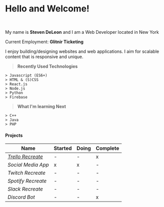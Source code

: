 Hello and Welcome!
===================
<br>
<p>
My name is <strong>Steven DeLeon</strong> and I am a Web Developer located in New York 
</p>
<p>
Current Employment: <strong>Glitnir Ticketing</strong>
</p>
<p>
I enjoy building/designing websites and web applications. I aim for scalable content that is responsive and unique.<br>
</p>

> **Recently Used Technologies**
> 
```
> Javascript (ES6+)
> HTML & (S)CSS
> React.js
> Node.js
> Python
> Firebase
```

> **What I'm learning Next**
```
> C++
> Java
> PHP
```
#### Projects

|Name   |   Started|  Doing |  Complete|
|---|---|---|---|
|<em><a href="https://stevendeleon.github.io/trello-clone/" target="_blank">Trello Recreate</a></em> | -| -| x |
|<em>Social Media App</em> | x|   x|   -|
|<em>Twitch Recreate</em> |   -|   -|   -|
|<em>Spotify Recreate</em> |   -|   -|   -|
|<em>Slack Recreate</em> |   -|   -|   -|
| <em>Discord Bot</em> |   -|   -|   x|




<!--
**Stevendeleon/Stevendeleon** is a ✨ _special_ ✨ repository because its `README.md` (this file) appears on your GitHub profile.

Here are some ideas to get you started:

- 🔭 I’m currently working on ...
- 🌱 I’m currently learning ...
- 👯 I’m looking to collaborate on ...
- 🤔 I’m looking for help with ...
- 💬 Ask me about ...
- 📫 How to reach me: ...
- 😄 Pronouns: ...
- ⚡ Fun fact: ...



-->
